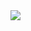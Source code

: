 <img src="https://render.githubusercontent.com/render/math?math=%241.m(u%2Cx%2Cm(x%2Cy%2Cz))%5Cleftrightarrow%20m(u%2C%5Cbar%7By%7D%2Cm(%5Cbar%7By%7D%2C%5Cbar%7Bx%7D%2Cz))%5Cleftrightarrow%20m(u%2C%5Cbar%7Bz%7D%2Cm(%5Cbar%7Bz%7D%2Cy%2C%5Cbar%7Bx%7D))%24%0A%242.m(u%2Cx%2Cm(x%2Cy%2C%5Cbar%7Bz%7D))%5Cleftrightarrow%20m(u%2C%5Cbar%7By%7D%2Cm(%5Cbar%7By%7D%2C%5Cbar%7Bx%7D%2C%5Cbar%7Bz%7D))%5Cleftrightarrow%20m(u%2C%5Cbar%7By%7D%2CM(y%2Cx%2Cz))%24%0A%243.m(u%2Cx%2Cm(x%2C%5Cbar%7By%7D%2Cz))%5Cleftrightarrow%20m(u%2C%5Cbar%7Bz%7D%2Cm(%5Cbar%7Bz%7D%2C%5Cbar%7By%7D%2C%5Cbar%7Bx%7D))%5Cleftrightarrow%20m(u%2C%5Cbar%7Bz%7D%2CM(y%2Cx%2Cz))%24%0A%244.m(u%2Cx%2Cm(%5Cbar%7Bx%7D%2Cy%2C%5Cbar%7Bz%7D))%5Cleftrightarrow%20m(%5Cbar%7By%7D%2Cx%2Cm(%5Cbar%7Bx%7D%2C%5Cbar%7Bu%7D%2C%5Cbar%7Bz%7D))%5Cleftrightarrow%20m(%5Cbar%7By%7D%2Cx%2CM(x%2Cu%2Cz))%24%0A%245.m(u%2Cx%2Cm(%5Cbar%7Bx%7D%2C%5Cbar%7By%7D%2Cz))%5Cleftrightarrow%20m(y%2Cx%2Cm(%5Cbar%7Bx%7D%2C%5Cbar%7Bu%7D%2Cz))%5Cleftrightarrow%20m(%5Cbar%7Bz%7D%2Cx%2Cm(%5Cbar%7Bx%7D%2C%5Cbar%7By%7D%2C%5Cbar%7Bu%7D))%24%0A%246.m(u%2Cx%2Cm(%5Cbar%7Bx%7D%2C%5Cbar%7By%7D%2C%5Cbar%7Bz%7D))%5Cleftrightarrow%20m(y%2Cx%2Cm(%5Cbar%7Bx%7D%2C%5Cbar%7Bu%7D%2C%5Cbar%7Bz%7D))%5Cleftrightarrow%20%20m(z%2Cx%2Cm(%5Cbar%7Bx%7D%2C%5Cbar%7By%7D%2C%5Cbar%7Bu%7D))%5C%5C%20%20%5Cleftrightarrow%20m(y%2Cx%2CM(x%2Cu%2Cz))%5Cleftrightarrow%20m(z%2Cx%2CM(x%2Cy%2Cu))%24%20%0A%247.m(u%2C%5Cbar%7Bx%7D%2Cm(x%2Cy%2Cz))%5Cleftrightarrow%20m(%5Cbar%7By%7D%2C%5Cbar%7Bx%7D%2Cm(x%2C%5Cbar%7Bu%7D%2Cz))%5Cleftrightarrow%20m(%5Cbar%7Bz%7D%2C%5Cbar%7Bx%7D%2Cm(x%2Cy%2C%5Cbar%7Bu%7D))%24%0A%248.m(u%2C%5Cbar%7Bx%7D%2Cm(x%2Cy%2C%5Cbar%7Bz%7D))%5Cleftrightarrow%20m(%5Cbar%7By%7D%2C%5Cbar%7Bx%7D%2Cm(x%2C%5Cbar%7Bu%7D%2C%5Cbar%7Bz%7D))%5Cleftrightarrow%20m(z%2C%5Cbar%7Bx%7D%2Cm(x%2Cy%2C%5Cbar%7Bu%7D))%24%0A%249.m(u%2C%5Cbar%7Bx%7D%2Cm(x%2C%5Cbar%7By%7D%2Cz))%5Cleftrightarrow%20m(y%2C%5Cbar%7Bx%7D%2Cm(x%2C%5Cbar%7Bu%7D%2Cz))%5Cleftrightarrow%20m(%5Cbar%7Bz%7D%2C%5Cbar%7Bx%7D%2Cm(x%2C%5Cbar%7By%7D%2C%5Cbar%7Bu%7D))%24%0A%2410.m(u%2C%5Cbar%7Bx%7D%2Cm(%5Cbar%7Bx%7D%2Cy%2C%5Cbar%7Bz%7D))%5Cleftrightarrow%20m(u%2Cz%2Cm(z%2Cy%2Cx))%5Cleftrightarrow%20m(u%2C%5Cbar%7By%7D%2Cm(%5Cbar%7By%7D%2Cx%2C%5Cbar%7Bz%7D))%24">
